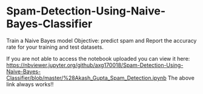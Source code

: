 # Spam-Detection-Using-Naive-Bayes-Classifier

Train a Naive Bayes model
Objective: predict spam and Report the accuracy rate for your training and test datasets.

If you are not able to access the notebook uploaded you can view it here:
https://nbviewer.jupyter.org/github/axg170018/Spam-Detection-Using-Naive-Bayes-Classifier/blob/master/%28Akash_Gupta_Spam_Detection.ipynb
The above link always works!!
